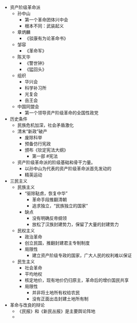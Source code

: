 - 资产阶级革命派
	- 孙中山
		- 第一个革命团体兴中会
		- 根本不同：武装起义
	- 章炳麟
		- 《驳康有为论革命书》
	- 邹容
		- 《革命军》
	- 陈天华
		- 《警世钟》
		- 《猛回头》
	- 组织
		- 华兴会
		- 科学补习所
		- 光复会
		- 岳王会
	- 中国同盟会
		- 第一个领导资产阶级革命的全国性政党
- 历史条件
	- 民族危机加深，社会矛盾激化
	- 清末“新政”破产
		- 废除科举
		- 预备仿行宪政
		- 颁布《钦定宪法大纲》
			- 第一部 #宪法
	- 资产阶级革命派的阶级基础和骨干力量。
		- 以孙中山为代表的资产阶级革命派首先发动的
		- 精英运动
- 三民主义
	- 民族主义
		- “驱除鞑虏，恢复中华”
			- 革命手段推翻清朝
			- 追求独立，“民族独立的国家”
		- 缺点
			- 没有明确反帝纲领
			- 放松了汉族封建势力，保留了大量的封建势力
	- 民权主义
		- 政治革命
		- 创立民国，推翻封建君主专制制度
		- 局限性
			- 建立资产阶级专政的国家，广大人民的权利难以保证
	- 民生主义
		- 社会革命
		- 平均地权
		- 核定地价，现有地价仍归原主，革命后的增价国民共享
		- 局限性
			- 并非将土地所有权给农民
			- 没有正面出击封建土地所有制
- 革命与改良的辩论
	- 《民报》和《新民丛报》是主要舆论阵地
	-